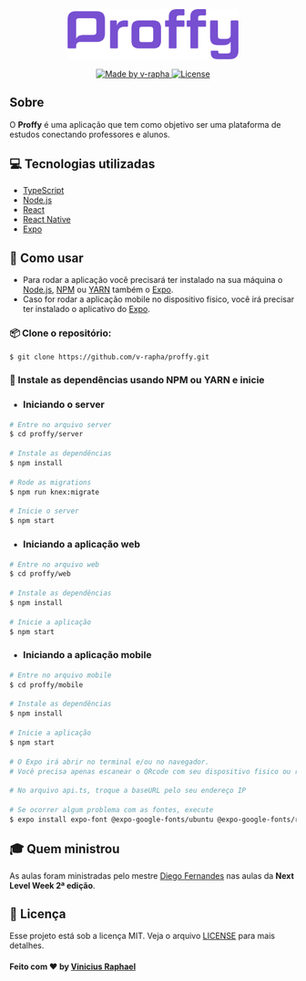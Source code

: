<p align="center">
  <img src="https://github.com/v-rapha/proffy/blob/master/.github/logo.svg" alt="Proffy" width="300" />
</p>

<p align="center">
  <a href="https://www.linkedin.com/in/vinicius-raphael/">
    <img alt="Made by v-rapha" src="https://img.shields.io/badge/-Vinicius%20Raphael-6d3cde?style=flat&logo=Linkedin&logoColor=white" />
  </a>
    
  <a href="https://github.com/v-rapha/proffy/blob/master/LICENCE">
    <img alt="License" src="https://img.shields.io/badge/license-MIT-6d3cde" />
  </a>
</p>

## Sobre
O <strong>Proffy</strong> é uma aplicação que tem como objetivo ser uma plataforma de estudos conectando professores e alunos.

## :computer: Tecnologias utilizadas
- [TypeScript](https://www.typescriptlang.org)
- [Node.js](https://nodejs.org/en/)
- [React](https://reactjs.org)
- [React Native](https://reactnative.dev)
- [Expo](https://expo.io)

## :rocket: Como usar
- Para rodar a aplicação você precisará ter instalado na sua máquina o [Node.js](https://nodejs.org/en/), [NPM](https://www.npmjs.com/) ou [YARN](https://classic.yarnpkg.com/en/docs/install/) também o [Expo](https://expo.io/learn).
- Caso for rodar a aplicação mobile no dispositivo fisico, você irá precisar ter instalado o aplicativo do [Expo](https://play.google.com/store/apps/details?id=host.exp.exponent&hl=pt).

### :package: Clone o repositório:
```bash
$ git clone https://github.com/v-rapha/proffy.git
```

### :construction_worker: Instale as dependências usando NPM ou YARN e inicie
- ### Iniciando o server
```bash
# Entre no arquivo server
$ cd proffy/server

# Instale as dependências
$ npm install

# Rode as migrations
$ npm run knex:migrate

# Inicie o server
$ npm start
```

- ### Iniciando a aplicação web
```bash
# Entre no arquivo web
$ cd proffy/web

# Instale as dependências
$ npm install

# Inicie a aplicação
$ npm start
```

- ### Iniciando a aplicação mobile
```bash
# Entre no arquivo mobile
$ cd proffy/mobile

# Instale as dependências
$ npm install

# Inicie a aplicação
$ npm start

# O Expo irá abrir no terminal e/ou no navegador.
# Você precisa apenas escanear o QRcode com seu dispositivo fisico ou rodar a aplicação no seu emulador

# No arquivo api.ts, troque a baseURL pelo seu endereço IP

# Se ocorrer algum problema com as fontes, execute
$ expo install expo-font @expo-google-fonts/ubuntu @expo-google-fonts/roboto
```
## :mortar_board: Quem ministrou
As aulas foram ministradas pelo mestre [Diego Fernandes](https://github.com/diego3g) nas aulas da <strong>Next Level Week 2ª edição</strong>.

## :book: Licença
Esse projeto está sob a licença MIT. Veja o arquivo [LICENSE](https://github.com/v-rapha/proffy/blob/master/LICENCE) para mais detalhes.

#### Feito com :heart: by [Vinicius Raphael](https://www.linkedin.com/in/vinicius-raphael/)
